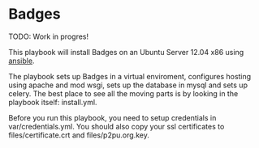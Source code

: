 # Badges

TODO: Work in progres!

This playbook will install Badges on an Ubuntu Server 12.04 x86 using [ansible](http://ansible.cc).

The playbook sets up Badges in a virtual enviroment, configures hosting using apache and mod wsgi, sets up the database in mysql and sets up celery. The best place to see all the moving parts is by looking in the playbook itself: install.yml.

Before you run this playbook, you need to setup credentials in var/credentials.yml. You should also copy your ssl certificates to files/certificate.crt and files/p2pu.org.key.
